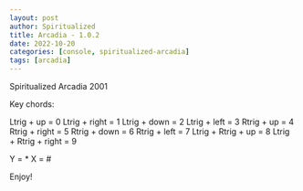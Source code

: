 ```yaml
---
layout: post
author: Spiritualized
title: Arcadia - 1.0.2
date: 2022-10-20
categories: [console, spiritualized-arcadia]
tags: [arcadia]
---
```

Spiritualized Arcadia 2001

Key chords:

Ltrig + up = 0
Ltrig + right = 1
Ltrig + down = 2
Ltrig + left = 3
Rtrig + up = 4
Rtrig + right = 5
Rtrig + down = 6
Rtrig + left = 7
Ltrig + Rtrig + up = 8
Ltrig + Rtrig + right = 9

Y = *
X = #


Enjoy!
